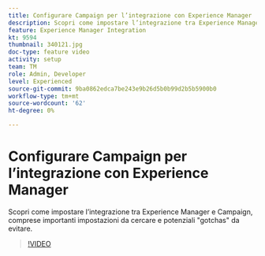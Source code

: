 ```yaml
---
title: Configurare Campaign per l’integrazione con Experience Manager
description: Scopri come impostare l’integrazione tra Experience Manager e Campaign, comprese importanti impostazioni da cercare e potenziali "gotchas" da evitare.
feature: Experience Manager Integration
kt: 9594
thumbnail: 340121.jpg
doc-type: feature video
activity: setup
team: TM
role: Admin, Developer
level: Experienced
source-git-commit: 9ba0862edca7be243e9b26d5b0b99d2b5b5900b0
workflow-type: tm+mt
source-wordcount: '62'
ht-degree: 0%

---
```


# Configurare Campaign per l’integrazione con Experience Manager

Scopri come impostare l’integrazione tra Experience Manager e Campaign, comprese importanti impostazioni da cercare e potenziali &quot;gotchas&quot; da evitare.

>[!VIDEO](https://video.tv.adobe.com/v/340121?quality=12)
